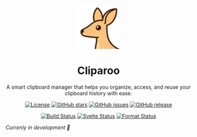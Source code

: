 <div align="center">
  <img src="static/cliparoo.png" alt="Cliparoo Logo" width="120" />
  <h1>Cliparoo</h1>
  <p>A smart clipboard manager that helps you organize, access, and reuse your clipboard history with ease.</p>

[![License](https://img.shields.io/github/license/ViniciusCestarii/cliparoo)](https://github.com/ViniciusCestarii/cliparoo/blob/main/LICENSE)
[![GitHub stars](https://img.shields.io/github/stars/ViniciusCestarii/cliparoo)](https://github.com/ViniciusCestarii/cliparoo/stargazers)
[![GitHub issues](https://img.shields.io/github/issues/ViniciusCestarii/cliparoo)](https://github.com/ViniciusCestarii/cliparoo/issues)
[![GitHub release](https://img.shields.io/github/v/release/ViniciusCestarii/cliparoo)](https://github.com/ViniciusCestarii/cliparoo/releases)

[![Build Status](https://github.com/ViniciusCestarii/cliparoo/actions/workflows/build-check.yml/badge.svg)](https://github.com/ViniciusCestarii/cliparoo/actions/workflows/build-check.yml)
[![Svelte Status](https://github.com/ViniciusCestarii/cliparoo/actions/workflows/svelte-check.yml/badge.svg)](https://github.com/ViniciusCestarii/cliparoo/actions/workflows/svelte-check.yml)
[![Format Status](https://github.com/ViniciusCestarii/cliparoo/actions/workflows/format-check.yml/badge.svg)](https://github.com/ViniciusCestarii/cliparoo/actions/workflows/format-check.yml)

</div>

_Currenly in development 🚧_
